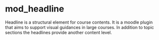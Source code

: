 # mod_headline
Headline is a structural element for course contents. It is a moodle plugin that aims to support visual guidances in large courses. In addition to topic sections the headlines provide another content level. 